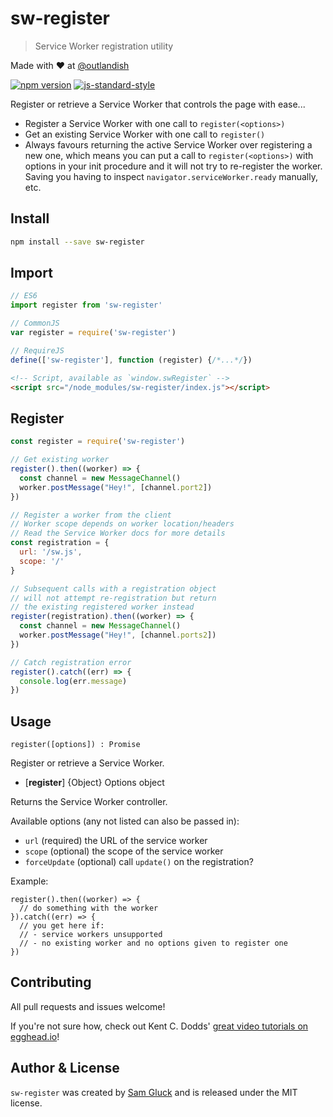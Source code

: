 # sw-register

> Service Worker registration utility


Made with ❤ at [@outlandish](http://www.twitter.com/outlandish)

<a href="http://badge.fury.io/js/sw-register"><img alt="npm version" src="https://badge.fury.io/js/sw-register.svg"></a>
[![js-standard-style](https://img.shields.io/badge/code%20style-standard-brightgreen.svg)](http://standardjs.com/)

Register or retrieve a Service Worker that controls the page with ease...

- Register a Service Worker with one call to `register(<options>)`
- Get an existing Service Worker with one call to `register()`
- Always favours returning the active Service Worker over registering a new one, which means you can put a
call to `register(<options>)` with options in your init procedure and it will not try to re-register the worker.
Saving you having to inspect `navigator.serviceWorker.ready` manually, etc.

## Install

```sh
npm install --save sw-register
```

## Import

```js
// ES6
import register from 'sw-register'

// CommonJS
var register = require('sw-register')

// RequireJS
define(['sw-register'], function (register) {/*...*/})
```

```html
<!-- Script, available as `window.swRegister` -->
<script src="/node_modules/sw-register/index.js"></script>
```

## Register

```js
const register = require('sw-register')

// Get existing worker
register().then((worker) => {
  const channel = new MessageChannel()
  worker.postMessage("Hey!", [channel.port2])
})

// Register a worker from the client
// Worker scope depends on worker location/headers
// Read the Service Worker docs for more details
const registration = {
  url: '/sw.js',
  scope: '/'
}

// Subsequent calls with a registration object
// will not attempt re-registration but return
// the existing registered worker instead
register(registration).then((worker) => {
  const channel = new MessageChannel()
  worker.postMessage("Hey!", [channel.ports2])
})

// Catch registration error
register().catch((err) => {
  console.log(err.message)
})
```

## Usage

`register([options]) : Promise`

Register or retrieve a Service Worker.

- [__register__] {Object} Options object

Returns the Service Worker controller.

Available options (any not listed can also be passed in):

- `url` (required) the URL of the service worker
- `scope` (optional) the scope of the service worker
- `forceUpdate` (optional) call `update()` on the registration?

Example:

    register().then((worker) => {
      // do something with the worker
    }).catch((err) => {
      // you get here if:
      // - service workers unsupported
      // - no existing worker and no options given to register one
    })

## Contributing

All pull requests and issues welcome!

If you're not sure how, check out Kent C. Dodds'
[great video tutorials on egghead.io](https://egghead.io/lessons/javascript-identifying-how-to-contribute-to-an-open-source-project-on-github)!

## Author & License

`sw-register` was created by [Sam Gluck](https://twitter.com/sdgluck) and is released under the MIT license.

